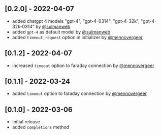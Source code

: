 ## [0.2.0] - 2022-04-07

- added chatgpt 4 models "gpt-4", "gpt-4-0314", "gpt-4-32k", "gpt-4-32k-0314" by [@sulmanweb](https://github.com/sulmanweb)
- added `gpt-4` as default model by [@sulmanweb](https://github.com/sulmanweb)
- added `timeout_request` option in initializer by [@mennovergeer](https://github.com/mennovergeer)

## [0.1.2] - 2022-04-07

- increased `timeout` option to faraday connection by [@mennovergeer](https://github.com/mennovergeer)

## [0.1.1] - 2022-03-24

- added `timeout` option to faraday connection by [@mennovergeer](https://github.com/mennovergeer)

## [0.1.0] - 2022-03-06

- Initial release
- added `completions` method
